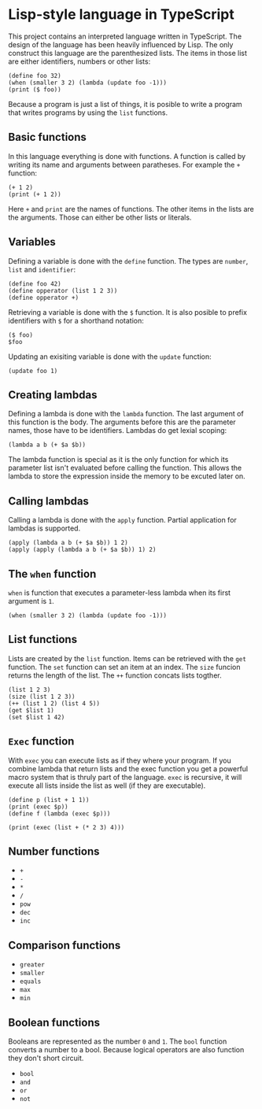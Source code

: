 # Lisp-style language in TypeScript

This project contains an interpreted language written in TypeScript. The design of the language has been heavily influenced by Lisp. The only construct this language are the parenthesized lists. The items in those list are either identifiers, numbers or other lists:

```
(define foo 32)
(when (smaller 3 2) (lambda (update foo -1)))
(print ($ foo))
```

Because a program is just a list of things, it is posible to write a program that writes programs by using the `list` functions.

## Basic functions

In this language everything is done with functions. A function is called by writing its name and arguments between paratheses. For example the `+` function:

```
(+ 1 2)
(print (+ 1 2))
```

Here `+` and `print` are the names of functions. The other items in the lists are the arguments. Those can either be other lists or literals.

## Variables

Defining a variable is done with the `define` function. The types are `number`, `list` and `identifier`:

```
(define foo 42)
(define opperator (list 1 2 3))
(define opperator +)
```

Retrieving a variable is done with the `$` function. It is also posible to prefix identifiers with `$` for a shorthand notation:

```
($ foo)
$foo
```

Updating an exisiting variable is done with the `update` function:

```
(update foo 1)
```

## Creating lambdas

Defining a lambda is done with the `lambda` function. The last argument of this function is the body. The arguments before this are the parameter names, those have to be identifiers. Lambdas do get lexial scoping:

```
(lambda a b (+ $a $b))
```

The lambda function is special as it is the only function for which its parameter list isn't evaluated before calling the function. This allows the lambda to store the expression inside the memory to be excuted later on.

## Calling lambdas

Calling a lambda is done with the `apply` function. Partial application for lambdas is supported.

```
(apply (lambda a b (+ $a $b)) 1 2)
(apply (apply (lambda a b (+ $a $b)) 1) 2)
```

## The `when` function

`when` is function that executes a parameter-less lambda when its first argument is `1`.

```
(when (smaller 3 2) (lambda (update foo -1)))
```

## List functions
 
Lists are created by the `list` function. Items can be retrieved with the `get` function. The `set` function can set an item at an index. The `size` funcion returns the length of the list. The `++` function concats lists togther.

```
(list 1 2 3)
(size (list 1 2 3))
(++ (list 1 2) (list 4 5))
(get $list 1)
(set $list 1 42)
```

## `Exec` function

With `exec` you can execute lists as if they where your program. If you combine lambda that return lists and the exec function you get a powerful macro system that is thruly part of the language. `exec` is recursive, it will execute all lists inside the list as well (if they are executable).

```
(define p (list + 1 1))
(print (exec $p))
(define f (lambda (exec $p)))

(print (exec (list + (* 2 3) 4)))
```

## Number functions

- `+`
- `-`
- `*`
- `/`
- `pow`
- `dec`
- `inc`

## Comparison functions

- `greater`
- `smaller`
- `equals`
- `max`
- `min`

## Boolean functions

Booleans are represented as the number `0` and `1`. The `bool` function converts a number to a bool. Because logical operators are also function they don't short circuit.

- `bool`
- `and`
- `or`
- `not`